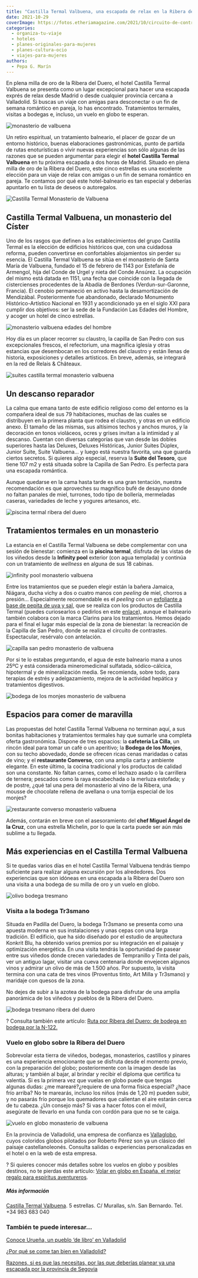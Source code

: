 ```yaml
---
title: "Castilla Termal Valbuena, una escapada de relax en la Ribera del Duero"
date: 2021-10-29
coverImage: https://fotos.etheriamagazine.com/2021/10/circuito-de-contrastes-monasterio-valbuena.jpg
categories: 
  - organiza-tu-viaje
  - hoteles
  - planes-originales-para-mujeres
  - planes-cultura-ocio
  - viajes-para-mujeres
authors: 
  - Pepa G. Marín
---
```


En plena milla de oro de la Ribera del Duero, el hotel Castilla Termal Valbuena se presenta como un lugar excepcional para hacer una escapada exprés de relax desde Madrid o desde cualquier provincia cercana a Valladolid. Si buscas un viaje con amigas para desconectar o un fin de semana romántico en pareja, lo has encontrado. Tratamientos termales, visitas a bodegas e, incluso, un vuelo en globo te esperan.

![monasterio de valbuena](https://fotos.etheriamagazine.com/2021/10/monasterio-valbuena.jpg "© Castilla Termal Valbuena, un cinco estrellas en el interior de un monasterio.")

Un retiro espiritual, un tratamiento balneario, el placer de gozar de un entorno 
histórico, buenas elaboraciones gastronómicas, punto de partida de rutas enoturísticas o 
vivir nuevas experiencias son sólo algunas de las razones que se pueden argumentar para 
elegir el **hotel Castilla Termal Valbuena** en tu próxima escapada a dos horas de 
Madrid. Situado en plena milla de oro de la Ribera del Duero, este cinco estrellas es 
una excelente elección para un viaje de relax con amigas o un fin de semana romántico en 
pareja. Te contamos por qué este hotel-balneario es tan especial y deberías apuntarlo en 
tu lista de deseos o autoregalos. 

![Castilla Termal Monasterio de Valbuena](https://fotos.etheriamagazine.com/2021/10/claustro-monasterio-valbuena.jpg "Claustro Castilla Termal Valbuena. © Pepa García")

## Castilla Termal Valbuena, un monasterio del Císter

Uno de los rasgos que definen a los establecimientos del grupo Castilla Termal es la 
elección de edificios históricos que, con una cuidadosa reforma, pueden convertirse en 
confortables alojamientos sin perder su esencia. El Castilla Termal Valbuena se sitúa en 
el monasterio de Santa María de Valbuena, fundado el 15 de febrero de 1143 por Estefanía 
de Armengol, hija del Conde de Urgel y nieta del Conde Ansúrez. La ocupación del mismo 
está datada en 1151, una fecha que coincide con la llegada de cistercienses procedentes 
de la Abadía de Berdones (Verdun-sur-Garonne, Francia). El cenobio permaneció en activo 
hasta la desamortización de Mendizábal. Posteriormente fue abandonado, declarado 
Monumento Histórico-Artístico Nacional en 1931 y acondicionado ya en el siglo XXI para 
cumplir dos objetivos: ser la sede de la Fundación Las Edades del Hombre, y acoger un 
hotel de cinco estrellas. 

![monasterio valbuena edades del hombre](https://fotos.etheriamagazine.com/2021/10/monasterio-valbuena-edades-hombre.jpg "El monasterio de Valbuena es la sede de Las Edades del Hombre. © Pepa García")

Hoy día es un placer recorrer su claustro, la capilla de San Pedro con sus excepcionales 
frescos, el refectorium, una magnífica iglesia y otras estancias que desembocan en los 
corredores del claustro y están llenas de historia, exposiciones y detalles artísticos. 
En breve, además, se integrará en la red de Relais & Châteaux. 

![suites castilla termal monasterio valbuena](https://fotos.etheriamagazine.com/2021/10/habitaciones-castilla-termal-valbuena.jpg "Sala de estar y distintas suites.")

## Un descanso reparador

La calma que emana tanto de este edificio religioso como del entorno es la compañera 
ideal de sus 79 habitaciones, muchas de las cuales se distribuyen en la primera planta 
que rodea el claustro, y otras en un edificio anexo. El tamaño de las mismas, sus 
altísimos techos y anchos muros, y la decoración en tonos violáceos, ocres y grises 
invitan a la intimidad y al descanso. Cuentan con diversas categorías que van desde las 
dobles superiores hasta las Deluxes, Deluxes Históricas, Junior Suites Dúplex, Junior 
Suite, Suite Valbuena... y luego está nuestra favorita, una que guarda ciertos secretos. 
Si quieres algo especial, reserva la **Suite del Tesoro**, que tiene 107 m2 y está 
situada sobre la Capilla de San Pedro. Es perfecta para una escapada romántica. 

Aunque quedarse en la cama hasta tarde es una gran tentación, nuestra recomendación es 
que aproveches su magnífico bufé de desayuno donde no faltan panales de miel, turrones, 
todo tipo de bollería, mermeladas caseras, variedades de leche y yogures artesanos, etc. 

![piscina termal ribera del duero](https://fotos.etheriamagazine.com/2021/10/piscina-termal-monasterio-valbuena.jpg "Piscina termal del © Castilla Termal Valbuena.")

## Tratamientos termales en un monasterio

La estancia en el Castilla Termal Valbuena se debe complementar con una sesión de 
bienestar: comienza en la **piscina termal**, disfruta de las vistas de los viñedos 
desde la **Infinity pool** exterior (con agua templada) y continúa con un tratamiento de 
_wellness_ en alguna de sus 18 cabinas. 

![infinity pool monasterio valbuena](https://fotos.etheriamagazine.com/2021/10/infinity-pool-castilla-termal-valbuena.jpg "Infinity pool del Castilla Termal Valbuena.")

Entre los tratamientos que se pueden elegir están la bañera Jamaica, Niágara, ducha 
vichy a dos o cuatro manos con _peeling_ de miel, chorros a presión... Especialmente 
recomendable es el _peeling_ con un [exfoliante a base de pepita de uva y 
sal](https://tienda.castillatermal.com/collections/cosmetica/products/peeling-sal-y-uva-200ml), 
que se realiza con los productos de Castilla Termal (puedes curiosearlos o pedirlos en 
este [enlace](https://tienda.castillatermal.com/collections/cosmetica)), aunque el 
balneario también colabora con la marca Clarins para los tratamientos. Hemos dejado para 
el final el lugar más especial de la zona de bienestar: la recreación de la Capilla de 
San Pedro, donde se realiza el circuito de contrastes. Espectacular, resérvalo con 
antelación. 

![capilla san pedro monasterio de valbuena](https://fotos.etheriamagazine.com/2021/10/circuito-de-contrastes-monasterio-valbuena.jpg "Sala de contrastes, una recreación de la Capilla de San Pedro. © CT Valbuena")

Por si te lo estabas preguntando, el agua de este balneario mana a unos 25ºC y está 
considerada mineromedicinal sulfatada, sódico-cálcica, hipotermal y de mineralización 
media. Se recomienda, sobre todo, para terapias de estrés y adelgazamiento, mejora de la 
actividad hepática y tratamientos digestivos. 

![bodega de los monjes monasterio de valbuena](https://fotos.etheriamagazine.com/2021/10/restaurante-bodega-monjes.jpg "Bodega de los Monjes. © P.G")

## Espacios para comer de maravilla

Las propuestas del hotel Castilla Termal Valbuena no terminan aquí, a sus bonitas 
habitaciones y tratamientos termales hay que sumarle una completa oferta gastronómica. 
Dispone de tres espacios: la **cafetería La Cilla**, un rincón ideal para tomar un café 
o un aperitivo; la **Bodega de los Monjes**, con su techo abovedado, donde se ofrecen 
ricas cenas maridadas o catas de vino; y el **restaurante Converso**, con una amplia 
carta y ambiente elegante. En este último, la cocina tradicional y los productos de 
calidad son una constante. No faltan carnes, como el lechazo asado o la carrillera de 
ternera; pescados como la raya escabechada o la merluza estofada; y de postre, ¿qué tal 
una pera del monasterio al vino de la Ribera, una mousse de chocolate rellena de 
avellana o una torrija especial de los monjes? 

![restaurante converso monasterio valbuena](https://fotos.etheriamagazine.com/2021/10/restaurante-converso-valbuena.jpg "Restaurante Converso y torrija. © Pepa García")

Además, contarán en breve con el asesoramiento del **chef Miguel Ángel de la Cruz**, con 
una estrella Michelin, por lo que la carta puede ser aún más sublime a tu llegada. 

## Más experiencias en el Castilla Termal Valbuena

Si te quedas varios días en el hotel Castilla Termal Valbuena tendrás tiempo suficiente 
para realizar alguna excursión por los alrededores. Dos experiencias que son idóneas en 
una escapada a la Ribera del Duero son una visita a una bodega de su milla de oro y un 
vuelo en globo. 

![olivo bodega tresmano](https://fotos.etheriamagazine.com/2021/10/bodega-tresmano.jpg "Olivo milenario de la bodega Tr3smano. © Pepa García")

### Visita a la bodega Tr3smano

Situada en Padilla del Duero, la bodega Tr3smano se presenta como una apuesta moderna en 
sus instalaciones y unas cepas con una larga tradición. El edificio, que ha sido 
diseñado por el estudio de arquitectura Konkrit Blu, ha obtenido varios premios por su 
integración en el paisaje y optimización energética. En una visita tendrás la 
oportunidad de pasear entre sus viñedos donde crecen variedades de Tempranillo y Tinta 
del país, ver un antiguo lagar, visitar una cueva centenaria donde envejecen algunos 
vinos y admirar un olivo de más de 1.500 años. Por supuesto, la visita termina con una 
cata de tres vinos (Proventus tinto, Art Milla y Tr3smano) y maridaje con quesos de la 
zona. 

No dejes de subir a la azotea de la bodega para disfrutar de una amplia panorámica de 
los viñedos y pueblos de la Ribera del Duero. 

![bodega tresmano ribera del duero](https://fotos.etheriamagazine.com/2021/10/bodega-tresmano-valladolid.jpg "Bodega Tr3smano. © P.G.")

? Consulta también este artículo: [Ruta por Ribera del Duero: de bodega en bodega por la 
N-122.](https://etheriamagazine.com/2018/05/21/ruta-del-vino-ribera-del-duero-valladolid/) 

### Vuelo en globo sobre la Ribera del Duero

Sobrevolar esta tierra de viñedos, bodegas, monasterios, castillos y pinares es una 
experiencia emocionante que se disfruta desde el momento previo, con la preparación del 
globo; posteriormente con la imagen desde las alturas; y también al bajar, al brindar y 
recibir el diploma que certifica tu valentía. Si es la primera vez que vuelas en globo 
puede que tengas algunas dudas: ¿me marearé?¿requiere de una forma física especial? 
¿hace frío arriba? No te marearás, incluso los niños (más de 1,20 m) pueden subir, y no 
pasarás frío porque los quemadores que calientan el aire estarán cerca de tu cabeza. ¿Un 
consejo más? Si vas a hacer fotos con el móvil, asegúrate de llevarlo en una funda con 
cordón para que no se te caiga. 

![vuelo en globo monasterio de valbuena](https://fotos.etheriamagazine.com/2021/10/vuelo-globo-ribera-duero.jpg "Vista desde el aire del Castilla Termal Valbuena. © P.G.")

En la provincia de Valladolid, una empresa de confianza es [Vallaglobo](https://vallaglobo.com/), 
cuyos coloridos globos pilotados por Roberto Pérez son ya un clásico del paisaje 
castellanoleonés. Consulta salidas o experiencias personalizadas en el hotel o en la web 
de esta empresa. 

? Si quieres conocer más detalles sobre los vuelos en globo y posibles destinos, no te 
pierdas este artículo: [Volar en globo en España, el mejor regalo para espíritus 
aventureros](https://etheriamagazine.com/2020/07/07/vuelos-en-globo-en-espana-regalo-viajero/). 

##### Más información

[Castilla Termal 
Valbuena](https://www.castillatermal.com/hoteles/monasterio-de-valbuena/). 5 estrellas. 
C/ Murallas, s/n. San Bernardo. Tel. +34 983 683 040 

### También te puede interesar...

[Conoce Urueña, un pueblo ‘de libro’ en 
Valladolid](https://etheriamagazine.com/2020/05/22/viajes-por-espana-uruena-un-pueblo-de-libro-en-valladolid/) 

[¿Por qué se come tan bien en 
Valladolid?](https://etheriamagazine.com/2019/01/31/bares-imprescindibles-finde-valladolid/) 

[Razones, si es que las necesitas, por las que deberías planear ya una escapada por la 
provincia de 
Segovia](https://etheriamagazine.com/2021/03/09/15-lugares-imprescindibles-que-ver-en-segovia-y-provincia/)
